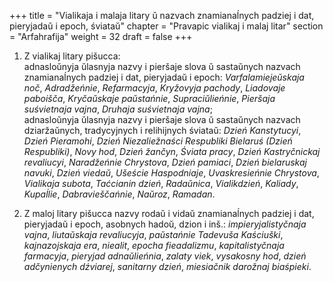 +++
title = "Vialikaja i malaja litary ŭ nazvach znamianaĺnych padziej i dat, pieryjadaŭ i epoch, śviataŭ"
chapter = "Pravapic vialikaj i malaj litar"
section = "Arfahrafija"
weight = 32
draft = false
+++

1. Z vialikaj litary pišucca:
<br>adnasloŭnyja ŭlasnyja nazvy i pieršaje slova ŭ sastaŭnych nazvach znamianaĺnych padziej i dat, pieryjadaŭ i epoch: _Varfalamiejeŭskaja noč_, _Adradžeńnie_, _Refarmacyja_, _Kryžovyja pachody_, _Liadovaje paboišča_, _Kryčaŭskaje paŭstańnie_, _Supraciŭlieńnie_, _Pieršaja suśvietnaja vajna_, _Druhaja suśvietnaja vajna_;
<br>adnasloŭnyja ŭlasnyja nazvy i pieršaje slova ŭ sastaŭnych nazvach dziaržaŭnych, tradycyjnych i relihijnych śviataŭ: _Dzień Kanstytucyi_, _Dzień Pieramohi_, _Dzień Niezaliežnaści Respubliki Bielaruś (Dzień Respubliki)_, _Novy hod_, _Dzień žančyn_, _Śviata pracy_, _Dzień Kastryčnickaj revaliucyi_, _Naradžeńnie Chrystova_, _Dzień pamiaci_, _Dzień bielaruskaj navuki_, _Dzień viedaŭ_, _Ušeście Haspodniaje_, _Uvaskresieńnie Chrystova_, _Vialikaja subota_, _Taćcianin dzień_, _Radaŭnica_, _Vialikdzień_, _Kaliady_, _Kupaĺlie_, _Dabravieščańnie_, _Naŭroz_, _Ramadan_.

2. Z maloj litary pišucca nazvy rodaŭ i vidaŭ znamianaĺnych padziej i dat, pieryjadaŭ i epoch, asobnych hadoŭ, dzion i inš.: _impieryjalistyčnaja vajna_, _liutaŭskaja revaliucyja_, _paŭstańnie Tadevuša Kaściuški_, _kajnazojskaja era_, _niealit_, _epocha fieadalizmu_, _kapitalistyčnaja farmacyja_, _pieryjad adnaŭlieńnia_, _zalaty viek_, _vysakosny hod_, _dzień adčynienych dźviarej_, _sanitarny dzień_, _miesiačnik darožnaj biaśpieki_.
